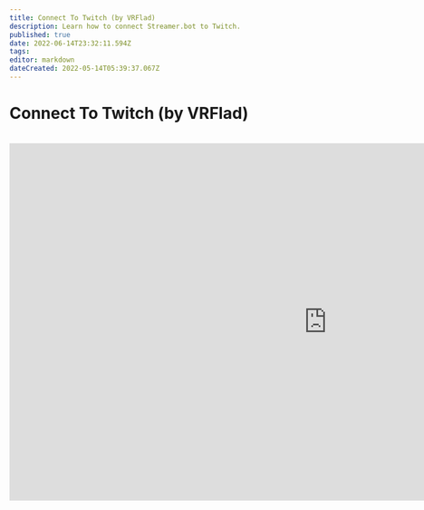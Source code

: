 ```yaml
---
title: Connect To Twitch (by VRFlad)
description: Learn how to connect Streamer.bot to Twitch.
published: true
date: 2022-06-14T23:32:11.594Z
tags: 
editor: markdown
dateCreated: 2022-05-14T05:39:37.067Z
---
```


# Connect To Twitch (by VRFlad)
<br>
<iframe width="1120" height="630" src="https://www.youtube.com/embed/7MkzsxgfVgg" title="YouTube video player" frameborder="0" allow="accelerometer; autoplay; clipboard-write; encrypted-media; gyroscope; picture-in-picture" allowfullscreen></iframe>